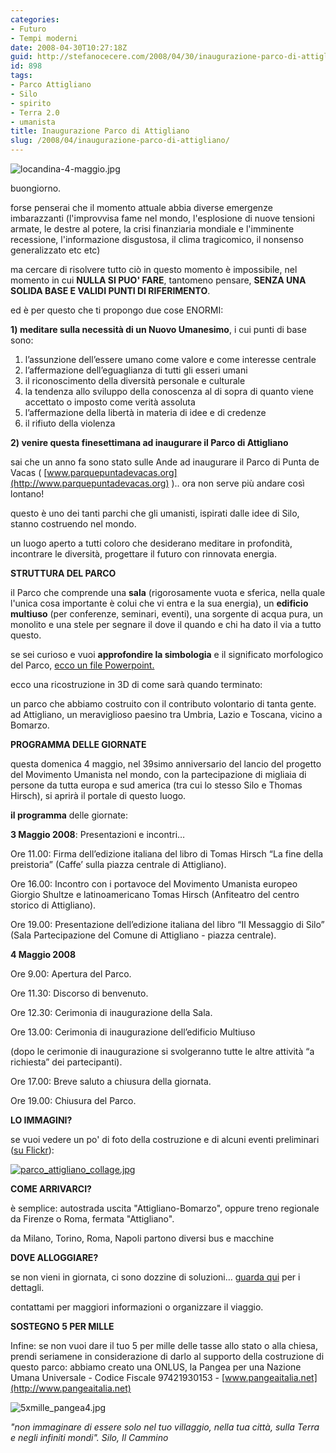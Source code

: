 ```yaml
---
categories:
- Futuro
- Tempi moderni
date: 2008-04-30T10:27:18Z
guid: http://stefanocecere.com/2008/04/30/inaugurazione-parco-di-attigliano/
id: 898
tags:
- Parco Attigliano
- Silo
- spirito
- Terra 2.0
- umanista
title: Inaugurazione Parco di Attigliano
slug: /2008/04/inaugurazione-parco-di-attigliano/
---
```


![locandina-4-maggio.jpg](http://stefanocecere.com/wp-content/uploads/sites/3/2008/04/locandina-4-maggio.jpg)

buongiorno.
  
forse penserai che il momento attuale abbia diverse emergenze imbarazzanti (l'improvvisa fame nel mondo, l'esplosione di nuove tensioni armate, le destre al potere, la crisi finanziaria mondiale e l'imminente recessione, l'informazione disgustosa, il clima tragicomico, il nonsenso generalizzato etc etc)

ma cercare di risolvere tutto ciò in questo momento è impossibile, nel momento in cui **NULLA SI PUO' FARE**, tantomeno pensare, **SENZA UNA SOLIDA BASE E VALIDI PUNTI DI RIFERIMENTO**.

ed è per questo che ti propongo due cose ENORMI:

**1) meditare sulla necessità di un Nuovo Umanesimo**, i cui punti di base sono:

  1. l’assunzione dell’essere umano come valore e come interesse centrale
  2. l’affermazione dell’eguaglianza di tutti gli esseri umani
  3. il riconoscimento della diversità personale e culturale
  4. la tendenza allo sviluppo della conoscenza al di sopra di quanto viene accettato o imposto come verità assoluta
  5. l’affermazione della libertà in materia di idee e di credenze
  6. il rifiuto della violenza

**2) venire questa finesettimana ad inaugurare il Parco di Attigliano**

sai che un anno fa sono stato sulle Ande ad inaugurare il Parco di Punta de Vacas ( [www.parquepuntadevacas.org](http://www.parquepuntadevacas.org) ).. ora non serve più andare così lontano!

questo è uno dei tanti parchi che gli umanisti, ispirati dalle idee di Silo, stanno costruendo nel mondo.
  
un luogo aperto a tutti coloro che desiderano meditare in profondità, incontrare le diversità, progettare il futuro con rinnovata energia.

**STRUTTURA DEL PARCO**
  
il Parco che comprende una **sala** (rigorosamente vuota e sferica, nella quale l'unica cosa importante è colui che vi entra e la sua energia), un **edificio multiuso** (per conferenze, seminari, eventi), una sorgente di acqua pura, un monolito e una stele per segnare il dove il quando e chi ha dato il via a tutto questo.

se sei curioso e vuoi **approfondire la simbologia** e il significato morfologico del Parco, <a href="http://stefanocecere.com/fileadmin/cosa_rappresentano_le_Sale_e_Parchi.ppt" target="_blank">ecco un file Powerpoint.</a>

ecco una ricostruzione in 3D di come sarà quando terminato:

un parco che abbiamo costruito con il contributo volontario di tanta gente. ad Attigliano, un meraviglioso paesino tra Umbria, Lazio e Toscana, vicino a Bomarzo.

**PROGRAMMA DELLE GIORNATE**
  
questa domenica 4 maggio, nel 39simo anniversario del lancio del progetto del Movimento Umanista nel mondo, con la partecipazione di migliaia di persone da tutta europa e sud america (tra cui lo stesso Silo e Thomas Hirsch), si aprirà il portale di questo luogo.

**il programma** delle giornate:
  
**3 Maggio 2008**: Presentazioni e incontri…

Ore 11.00: Firma dell’edizione italiana del libro di Tomas Hirsch “La fine della preistoria” (Caffe’ sulla piazza centrale di Attigliano).
  
Ore 16.00: Incontro con i portavoce del Movimento Umanista europeo Giorgio Shultze e latinoamericano Tomas Hirsch (Anfiteatro del centro storico di Attigliano).
  
Ore 19.00: Presentazione dell’edizione italiana del libro “Il Messaggio di Silo” (Sala Partecipazione del Comune di Attigliano - piazza centrale). 

**4 Maggio 2008**

Ore 9.00: Apertura del Parco.
  
Ore 11.30: Discorso di benvenuto.
  
Ore 12.30: Cerimonia di inaugurazione della Sala.
  
Ore 13.00: Cerimonia di inaugurazione dell’edificio Multiuso
  
(dopo le cerimonie di inaugurazione si svolgeranno tutte le altre attività “a richiesta” dei partecipanti).
  
Ore 17.00: Breve saluto a chiusura della giornata.
  
Ore 19.00: Chiusura del Parco. 

**LO IMMAGINI?**
  
se vuoi vedere un po' di foto della costruzione e di alcuni eventi preliminari ([su Flickr](http://www.flickr.com/photos/krur/sets/72157603591791873/)):

<a href="http://www.flickr.com/photos/krur/sets/72157603591791873/" target="_blank"><img src='http://stefanocecere.com/wp-content/uploads/sites/3/2008/04/parco_attigliano_collage.jpg' alt='parco_attigliano_collage.jpg' /></a>

**COME ARRIVARCI?**
  
è semplice: autostrada uscita "Attigliano-Bomarzo", oppure treno regionale da Firenze o Roma, fermata "Attigliano".
  
da Milano, Torino, Roma, Napoli partono diversi bus e macchine

**DOVE ALLOGGIARE?**
  
se non vieni in giornata, ci sono dozzine di soluzioni… [guarda qui](http://www.parcoattigliano.it/index.php?id=137) per i dettagli.

contattami per maggiori informazioni o organizzare il viaggio.

**SOSTEGNO 5 PER MILLE**
  
Infine: se non vuoi dare il tuo 5 per mille delle tasse allo stato o alla chiesa, prendi seriamene in considerazione di darlo al supporto della costruzione di questo parco: abbiamo creato una ONLUS, la Pangea per una Nazione Umana Universale - Codice Fiscale 97421930153 - [www.pangeaitalia.net](http://www.pangeaitalia.net)

![5xmille_pangea4.jpg](http://stefanocecere.com/wp-content/uploads/sites/3/2008/04/5xmille_pangea41.jpg)

_"non immaginare di essere solo nel tuo villaggio, nella tua città, sulla Terra e negli infiniti mondi". Silo, Il Cammino_